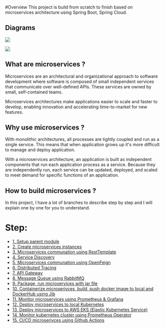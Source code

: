 #Overview
This project is build from scratch to finish based on microservices architecture using Spring Boot, Spring Cloud.

## Diagrams

![](C:\Users\ntloc\OneDrive\Desktop\microservices-architecture.png)

![](C:\Users\ntloc\OneDrive\Desktop\microservices-deploy-k8s.png)

## What are microservices ?
Microservices are an architectural and organizational approach to software development where software is composed of small independent services that communicate over well-defined APIs. These services are owned by small, self-contained teams.

Microservices architectures make applications easier to scale and faster to develop, enabling innovation and accelerating time-to-market for new features.

## Why use microservices ?
With monolithic architectures, all processes are tightly coupled and run as a single service. This means that when application grows up it's more difficult to manage and deploy application.

With a microservices architecture, an application is built as independent components that run each application process as a service. Because they are independently run, each service can be updated, deployed, and scaled to meet demand for specific functions of an application.

## How to build microservices ?
In this project, I have a lot of branches to describe step by step and I will explain one by one for you to understand. 

# Step:
- [1. Setup parent module](#1-setup-parent-module)
- [2. Create microservices instances](#2-create-microservices-instances)
- [3. Microservices communation using RestTemplate](#3-microservices-communation-resttemplate)
- [4. Service Discovery](#4-service-discovery)
- [5. Microservices communation using OpenFeign](#5-microservices-communation-openfeign)
- [6. Distributed Tracing](#6-distributed-tracing)
- [7. API Gateway](#7-api-gateway)
- [8. Message Queue using RabbitMQ](#8-message-queue-rabbitmq)
- [9. Package, run microservices with jar file](#9-package-run-microservices-with-jar-file)
- [10. Containerize microserivces, build, push docker image to local and DockerHub using Jib](#10-containerize-microservice-build-docker-image-local-dockerhub-jib)
- [11. Monitor microservices using Prometheus & Grafana](#11-monitor-microservices-using-prometheus-grafana)
- [12. Deploy microservices to local Kubernetes](#12-deploy-microserivces-to-local-kubernetes)
- [13. Deploy microservices to AWS EKS (Elastic Kubernetes Service)](#13-deploy-microservice-to-aws-eks)
- [14. Monitor kubernetes cluster using Prometheus Operator](#14-monitor-k8s-cluster-prometheus-operator)
- [15. CI/CD microserivces using Github Actions](#15-ci-cd-microserivces)


